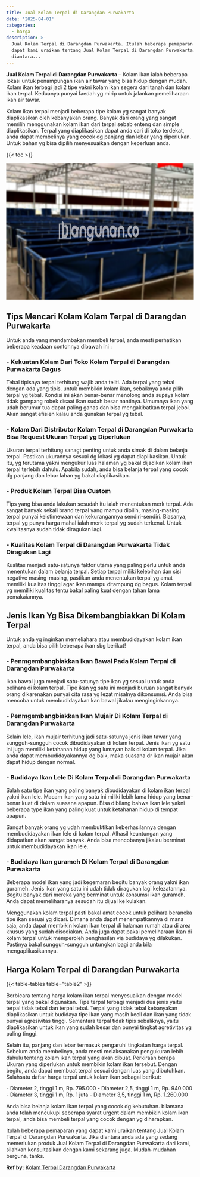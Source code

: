 ```yaml
---
title: Jual Kolam Terpal di Darangdan Purwakarta
date: '2025-04-01'
categories:
  - harga
description: >-
  Jual Kolam Terpal di Darangdan Purwakarta. Itulah beberapa pemaparan yang
  dapat kami uraikan tentang Jual Kolam Terpal di Darangdan Purwakarta. Jika
  diantara...
---
```


**Jual Kolam Terpal di Darangdan Purwakarta** – Kolam ikan ialah beberapa lokasi untuk penampungan ikan air tawar yang bisa hidup dengan mudah. Kolam ikan terbagi jadi 2 tipe yakni kolam ikan segera dari tanah dan kolam ikan terpal. Keduanya punyai faedah yg mirip untuk jalankan pemeliharaan ikan air tawar.

Kolam ikan terpal menjadi beberapa tipe kolam yg sangat banyak diaplikasikan oleh kebanyakan orang. Banyak dari orang yang sangat memilih menggunakan kolam ikan dari terpal sebab enteng dan simple diaplikasikan. Terpal yang diaplikasikan dapat anda cari di toko terdekat, anda dapat membelinya yang cocok dg panjang dan lebar yang diperlukan. Untuk bahan yg bisa dipilih menyesuaikan dengan keperluan anda.

{{< toc >}}

![Jual Kolam Terpal di Darangdan Purwakarta](/images/jual-kolam-terpal-10.png)

## Tips Mencari Kolam Kolam Terpal di Darangdan Purwakarta

Untuk anda yang mendambakan membeli terpal, anda mesti perhatikan beberapa keadaan contohnya dibawah ini :

### \- Kekuatan Kolam Dari Toko Kolam Terpal di Darangdan Purwakarta Bagus

Tebal tipisnya terpal terhitung wajib anda teliti. Ada terpal yang tebal dengan ada yang tipis. untuk membikin kolam ikan, sebaiknya anda pilih terpal yg tebal. Kondisi ini akan benar-benar menolong anda supaya kolam tidak gampang robek disaat ikan sudah besar nantinya. Umumnya ikan yang udah berumur tua dapat paling ganas dan bisa mengakibatkan terpal jebol. Akan sangat efisien kalau anda gunakan terpal yg tebal.

### \- Kolam Dari Distributor Kolam Terpal di Darangdan Purwakarta Bisa Request Ukuran Terpal yg Diperlukan

Ukuran terpal terhitung sanagt penting untuk anda simak di dalam belanja terpal. Pastikan ukurannya sesuai dg lokasi yg dapat diaplikasikan. Untuk itu, yg terutama yakni mengukur luas halaman yg bakal dijadikan kolam ikan terpal terlebih dahulu. Apabila sudah, anda bisa belanja terpal yang cocok dg panjang dan lebar lahan yg bakal diaplikasikan.

### \- Produk Kolam Terpal Bisa Custom

Tips yang bisa anda lakukan sesudah itu ialah menentukan merk terpal. Ada sangat banyak sekali brand terpal yang mampu dipilih, masing-masing terpal punyai keistimewaan dan kekurangannya sendiri-sendiri. Biasanya, terpal yg punya harga mahal ialah merk terpal yg sudah terkenal. Untuk kwalitasnya sudah tidak diragukan lagi.

### \- Kualitas Kolam Terpal di Darangdan Purwakarta Tidak Diragukan Lagi

Kualitas menjadi satu-satunya faktor utama yang paling perlu untuk anda menentukan dalam belanja terpal. Setiap terpal miliki kelebihan dan sisi negative masing-masing, pastikan anda menentukan terpal yg amat memiliki kualitas tinggi agar ikan mampu ditampung dg bagus. Kolam terpal yg memiliki kualitas tentu bakal paling kuat dengan tahan lama pemakaiannya.

## Jenis Ikan Yg Bisa Dikembangbiakkan Di Kolam Terpal

Untuk anda yg inginkan memeliahara atau membudidayakan kolam ikan terpal, anda bisa pilih beberapa ikan sbg berikut!

### \- Penmgembangbiakkan Ikan Bawal Pada Kolam Terpal di Darangdan Purwakarta

Ikan bawal juga menjadi satu-satunya tipe ikan yg sesuai untuk anda pelihara di kolam terpal. Tipe ikan yg satu ini menjadi buruan sangat banyak orang dikarenakan punyai cita rasa yg lezat misalnya dikonsumsi. Anda bisa mencoba untuk membudidayakan kan bawal jikalau menginginkannya.

### \- Penmgembangbiakkan Ikan Mujair Di Kolam Terpal di Darangdan Purwakarta

Selain lele, ikan mujair terhitung jadi satu-satunya jenis ikan tawar yang sungguh-sungguh cocok dibudidayakan di kolam terpal. Jenis ikan yg satu ini juga memiliki ketahanan hidup yang lumayan baik di kolam terpal. Jika anda dapat membudidayakannya dg baik, maka suasana dr ikan mujair akan dapat hidup dengan normal.

### \- Budidaya Ikan Lele Di Kolam Terpal di Darangdan Purwakarta

Salah satu tipe ikan yang paling banyak dibudidayakan di kolam ikan terpal yakni ikan lele. Macam ikan yang satu ini miliki lebih lama hidup yang benar-benar kuat di dalam suasana apapun. Bisa dibilang bahwa ikan lele yakni beberapa type ikan yang paling kuat untuk ketahanan hidup di tempat apapun.

Sangat banyak orang yg udah membuktikan keberhasilannya dengan membudidayakan ikan lele di kolam terpal. Alhasil keuntungan yang didapatkan akan sangat banyak. Anda bisa mencobanya jikalau berminat untuk membudidayakan ikan lele.

### \- Budidaya Ikan gurameh Di Kolam Terpal di Darangdan Purwakarta

Beberapa model ikan yang jadi kegemaran begitu banyak orang yakni ikan gurameh. Jenis ikan yang satu ini udah tidak diragukan lagi kelezatannya. Begitu banyak dari mereka yang berminat untuk konsumsi ikan gurameh. Anda dapat memeliharanya sesudah itu dijual ke kulakan.

Menggunakan kolam terpal pasti bakal amat cocok untuk pelihara beraneka tipe ikan sesuai yg dicari. Dimana anda dapat menempatkannya di mana saja, anda dapat membikin kolam ikan terpal di halaman rumah atau di area khusus yang sudah disediakan. Anda juga dapat pakai pemeliharaan ikan di kolam terpal untuk memperoleh penghasilan via budidaya yg dilakukan. Pastinya bakal sungguh-sungguh untungkan bagi anda bila mengaplikasikannya.

## Harga Kolam Terpal di Darangdan Purwakarta

{{< table-tables table="table2" >}}

Berbicara tentang harga kolam ikan terpal menyesuaikan dengan model terpal yang bakal digunakan. Tipe terpal terbagi menjadi dua jenis yaitu terpal tidak tebal dan terpal tebal. Terpal yang tidak tebal kebanyakan diaplikasikan untuk budidaya tipe ikan yang masih kecil dan ikan yang tidak punyai agresivitas tinggi. Sementara terpal tidak tipis sebaliknya, yaitu diaplikasikan untuk ikan yang sudah besar dan punyai tingkat agretivitas yg paling tinggi.

Selain itu, panjang dan lebar termasuk pengaruhi tingkatan harga terpal. Sebelum anda membelinya, anda mesti melaksanakan pengukuran lebih dahulu tentang kolam ikan terpal yang akan dibuat. Perkiraan berapa Ukuran yang diperlukan untuk membikin kolam ikan tersebut. Dengan begitu, anda dapat membuat terpal sesuai dengan luas yang dibutuhkan. Salahsatu daftar harga terpal untuk kolam ikan sebagai berikut:

\- Diameter 2, tinggi 1 m, Rp. 795.000 - Diameter 2,5, tinggi 1 m, Rp. 940.000 - Diameter 3, tinggi 1 m, Rp. 1 juta - Diameter 3,5, tinggi 1 m, Rp. 1.260.000

Anda bisa belanja kolam ikan terpal yang cocok dg kebutuhan. bilamana anda telah mencukupi seberapa syarat urgent dalam membikin kolam ikan terpal, anda bisa membeli terpal yang cocok dengan yg diharapkan.

Itulah beberapa pemaparan yang dapat kami uraikan tentang Jual Kolam Terpal di Darangdan Purwakarta. Jika diantara anda ada yang sedang memerlukan produk Jual Kolam Terpal di Darangdan Purwakarta dari kami, silahkan konsultasikan dengan kami sekarang juga. Mudah-mudahan berguna, tanks.

**Ref by:** [Kolam Terpal Darangdan Purwakarta](https://id.wikipedia.org/wiki/Kolam)
